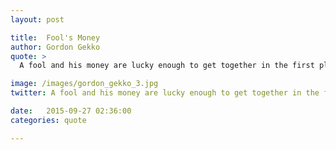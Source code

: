 ```yaml
---
layout: post

title:  Fool's Money
author: Gordon Gekko
quote: > 
  A fool and his money are lucky enough to get together in the first place.

image: /images/gordon_gekko_3.jpg
twitter: A fool and his money are lucky enough to get together in the first place. Gordon Gekko http://quotes.stockflare.com/

date:   2015-09-27 02:36:00
categories: quote

---
```


